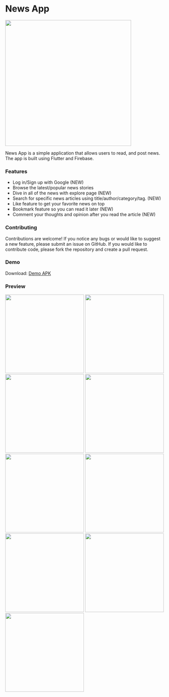 # News App
<img src="https://github.com/naim114/news_app/blob/master/demo/logo_main.png" href="https://github.com/naim114/news_app" width="400" >

News App is a simple application that allows users to read, and post news. The app is built using Flutter and Firebase.

### Features
- Log in/Sign up with Google (NEW)
- Browse the latest/popular news stories
- Dive in all of the news with explore page (NEW)
- Search for specific news articles using title/author/category/tag. (NEW)
- Like feature to get your favorite news on top
- Bookmark feature so you can read it later (NEW)
- Comment your thoughts and opinion after you read the article (NEW)

### Contributing
Contributions are welcome! If you notice any bugs or would like to suggest a new feature, please submit an issue on GitHub. If you would like to contribute code, please fork the repository and create a pull request.

### Demo
Download: [Demo APK](https://firebasestorage.googleapis.com/v0/b/news-app-v2-e2716.appspot.com/o/demo%2F2.0.5.apk?alt=media&token=c96c9da5-67bd-4b07-8aa4-d6c61dcf7e1d)

### Preview
<img src="https://github.com/naim114/news_app/blob/master/demo/landing.png" width="250" > <img src="https://github.com/naim114/news_app/blob/master/demo/landing_modal.png" width="250" > <img src="https://github.com/naim114/news_app/blob/master/demo/login.png" width="250" > <img src="https://github.com/naim114/news_app/blob/master/demo/signup.png" width="250" > <img src="https://github.com/naim114/news_app/blob/master/demo/home.gif" width="250" > <img src="https://github.com/naim114/news_app/blob/master/demo/explore.gif" width="250" > <img src="https://github.com/naim114/news_app/blob/master/demo/article.gif" width="250" > <img src="https://github.com/naim114/news_app/blob/master/demo/noti.gif" width="250" > <img src="https://github.com/naim114/news_app/blob/master/demo/profile.png" width="250" > 
